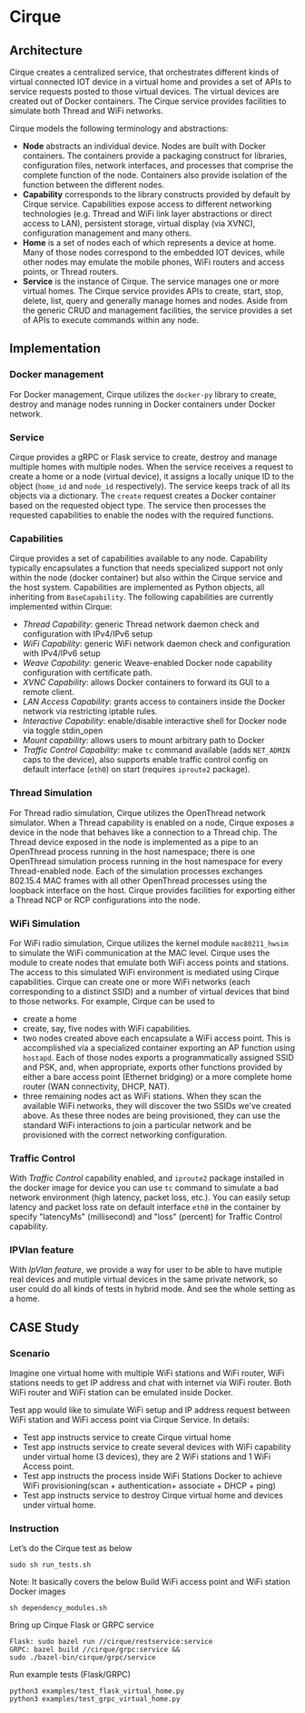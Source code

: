 # Cirque

## Architecture

Cirque creates a centralized service, that orchestrates different kinds of virtual connected IOT device in a virtual home and provides a set of APIs to service requests posted to those virtual devices.  The virtual devices are created out of Docker containers.  The Cirque service provides facilities to simulate both Thread and WiFi networks.

Cirque models the following terminology and abstractions:

- **Node** abstracts an individual device.  Nodes are built with Docker containers. The containers provide a packaging construct for libraries, configuration files, network interfaces, and processes that comprise the complete function of the node.  Containers also provide isolation of the function between the different nodes.
- **Capability** corresponds to the library constructs provided by default by Cirque service.  Capabilities expose access to different networking technologies (e.g. Thread and WiFi link layer abstractions or direct access to LAN), persistent storage, virtual display (via XVNC), configuration management and many others.
- **Home** is a set of nodes each of which represents a device at home. Many of those nodes correspond to the embedded IOT devices, while other nodes may emulate the mobile phones, WiFi routers and access points, or Thread routers.
- **Service** is the instance of Cirque.  The service manages one or more virtual homes.  The Cirque service provides APIs to create, start, stop, delete, list, query and generally manage homes and nodes. Aside from the generic CRUD and management facilities, the service provides a set of APIs to execute commands within any node.

## Implementation

### Docker management

For Docker management, Cirque utilizes the `docker-py` library to create, destroy and manage nodes running in Docker containers under Docker network.

### Service

Cirque provides a gRPC or Flask service to create, destroy and manage multiple homes with multiple nodes.  When the service receives a request to create a home or a node (virtual device), it assigns a locally unique ID to the object (`home_id` and `node_id` respectively).  The service keeps track of all its objects via a dictionary.  The `create` request creates a Docker container based on the requested object type.  The service then processes the requested capabilities to enable the nodes with the required functions.

### Capabilities

Cirque provides a set of capabilities available to any node.  Capability typically encapsulates a function that needs specialized support not only within the node (docker container) but also within the Cirque service and the host system.  Capabilities are implemented as Python objects, all inheriting from `BaseCapability`. The following capabilities are currently implemented within Cirque:
- *Thread Capability*: generic Thread network daemon check and configuration with IPv4/IPv6 setup
- *WiFi Capability*: generic WiFi network daemon check and configuration with IPv4/IPv6 setup
- *Weave Capability*: generic Weave-enabled Docker node capability configuration with certificate path.
- *XVNC Capability*: allows Docker containers to forward its GUI to a remote client.
- *LAN Access Capability*: grants access to containers inside the Docker network via restricting iptable rules.
- *Interactive Capability*: enable/disable interactive shell for Docker node via toggle stdin_open
- *Mount capability*: allows users to mount arbitrary path to Docker
- *Traffic Control Capability*: make `tc` command available (adds `NET_ADMIN` caps to the device), also supports enable traffic control config on default interface (`eth0`) on start (requires `iproute2` package).

### Thread Simulation

For Thread radio simulation, Cirque utilizes the OpenThread network simulator.  When a Thread capability is enabled on a node, Cirque exposes a device in the node that behaves like a connection to a Thread chip.  The Thread device exposed in the node is implemented as a pipe to an OpenThread process running in the host namespace; there is one OpenThread simulation process running in the host namespace for every Thread-enabled node. Each of the simulation processes exchanges 802.15.4 MAC frames with all other OpenThread processes using the loopback interface on the host.  Cirque provides facilities for exporting either a Thread NCP or RCP configurations into the node.

### WiFi Simulation

For WiFi radio simulation, Cirque utilizes the kernel module `mac80211_hwsim` to simulate the WiFi communication at the MAC level.  Cirque uses the module to create nodes that emulate both WiFi access points and stations. The access to this simulated WiFi environment is mediated using Cirque capabilities.  Cirque can create one or more WiFi networks (each corresponding to a distinct SSID) and a number of virtual devices that bind to those networks.  For example, Cirque can be used to

- create a home
- create, say, five nodes with WiFi capabilities.
- two nodes created above each encapsulate a WiFi access point.  This is accomplished via a specialized container exporting an AP function using `hostapd`. Each of those nodes exports a programmatically assigned SSID and PSK, and, when appropriate, exports other functions provided by either a bare access point (Ethernet bridging) or a more complete home router (WAN connectivity, DHCP, NAT).
- three remaining nodes act as WiFi stations.  When they scan the available WiFi networks, they will discover the two SSIDs we've created above.  As these three nodes are being provisioned, they can use the standard WiFi interactions to join a particular network and be provisioned with the correct networking configuration.

### Traffic Control

With *Traffic Control* capability enabled, and `iproute2` package installed in the docker image for device you can use `tc` command to simulate a bad network environment (high latency, packet loss, etc.). You can easily setup latency and packet loss rate on default interface `eth0` in the container by specify "latencyMs" (millisecond) and "loss" (percent) for Traffic Control capability.

### IPVlan feature
With *IpVlan feature*, we provide a way for user to be able to have mutiple real devices and mutiple virtual devices in the same private network, so user could do all kinds of tests in hybrid mode. And see the whole setting as a home.

## CASE Study

### Scenario

Imagine one virtual home with multiple WiFi stations and WiFi router, WiFi stations needs to get IP address and chat with internet via WiFi router. Both WiFi router and WiFi station can be emulated inside Docker.

Test app would like to simulate WiFi setup and IP address request between WiFi station and WiFi access point via Cirque Service. In details:
- Test app instructs service to create Cirque virtual home
- Test app instructs service to create several devices with WiFi capability under virtual home (3 devices), they are 2 WiFi stations and 1 WiFi Access point.
- Test app instructs the process inside WiFi Stations Docker to achieve WiFi provisioning(scan + authentication+ associate + DHCP + ping)
- Test app instructs service to destroy Cirque virtual home and devices under virtual home.

### Instruction
Let’s do the Cirque test as below
```
sudo sh run_tests.sh
```
Note:
It basically covers the below
Build WiFi access point and WiFi station Docker images
```
sh dependency_modules.sh
```
Bring up Cirque Flask or GRPC service
```
Flask: sudo bazel run //cirque/restservice:service
GRPC: bazel build //cirque/grpc:service &&
sudo ./bazel-bin/cirque/grpc/service
 ```
Run example tests (Flask/GRPC)
```
python3 examples/test_flask_virtual_home.py
python3 examples/test_grpc_virtual_home.py
```
